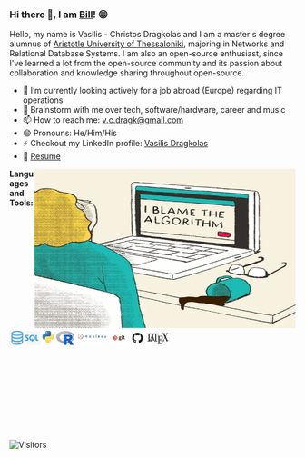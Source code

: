 ### Hi there 👋, I am [Bill](https://github.com/VC-D)! 😁
<!--
**VC-D/VC-D** is a ✨ _special_ ✨ repository because its `README.md` (this file) appears on your GitHub profile.
Here are some ideas to get you started:

- 🔭 I’m currently working on ...
- 🌱 I’m currently learning ...
- 👯 I’m looking to collaborate on ...
- 🤔 I’m looking for help with ...
- 💬 Ask me about ...
- 📫 How to reach me: ...
- 😄 Pronouns: ...
- ⚡ Fun fact: ...
- 🤔 I’m looking for help with Statistics
- 👯 I’m looking to collaborate on ...
-->

Hello, my name is Vasilis - Christos Dragkolas and I am a master's degree alumnus of [Aristotle University of Thessaloniki](http://www.csd.auth.gr/en/), majoring in Networks and Relational Database Systems.
I am also an open-source enthusiast, since I've learned a lot from the open-source community and its passion about collaboration and knowledge sharing throughout open-source.

- 🔭 I’m currently looking actively for a job abroad (Europe) regarding IT operations
- 💬 Brainstorm with me over tech, software/hardware, career and music 
- 📫 How to reach me: v.c.dragk@gmail.com
- 😄 Pronouns: He/Him/His
- ⚡ Checkout my LinkedIn profile: [Vasilis Dragkolas](https://www.linkedin.com/in/dragkolas)
- 📝 [Resume](https://drive.google.com/file/d/1x7ARzeTmQdB3bgz9ql-1WCNfgkANpzBx/view?usp=drive_link)

<img align="right" alt="GIF" src="img/data.gif?raw=true" width="460" height="280" />

**Languages and Tools:** 

<code><img height="25" src="img/sql.jpg"></code>
<code><img height="25" src="img/python.png"></code>
<code><img height="25" src="img/r.png"></code>
<code><img height="30" src="img/tableau.jpg"></code>
<code><img height="25" src="img/git.jpg"></code>
<code><img height="25" src="img/github.png"></code>
<code><img height="25" width="40" src="img/latex.png"></code>

<br>
<br>
<br>
<br>
<br>
<br>
<br>
<br>

![Visitors](https://api.visitorbadge.io/api/visitors?path=https%3A%2F%2Fgithub.com%2FVC-D%2FVC-D&labelColor=%23697689&countColor=%23263759&style=plastic&labelStyle=none)
